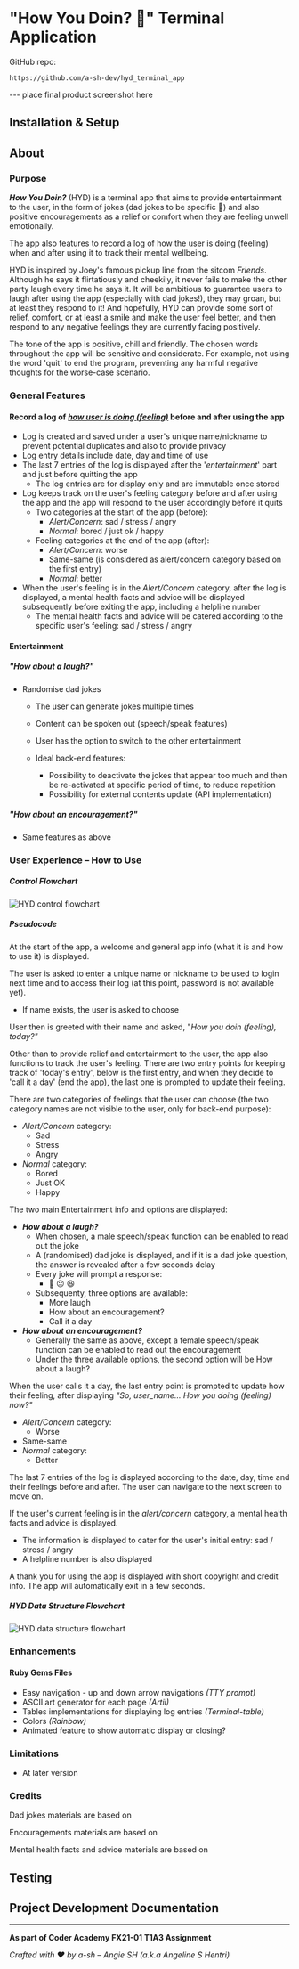 # "How You Doin? 🙂" Terminal Application

GitHub repo:

`https://github.com/a-sh-dev/hyd_terminal_app`

--- place final product screenshot here

## Installation & Setup





## About

### Purpose

***How You Doin?*** (HYD) is a terminal app that aims to provide entertainment to the user, in the form of jokes (dad jokes to be specific 🙂) and also positive encouragements as a relief or comfort when they are feeling unwell emotionally.   

The app also features to record a log of how the user is doing (feeling) when and after using it to track their mental wellbeing.

HYD is inspired by Joey's famous pickup line from the sitcom *Friends*. Although he says it flirtatiously and cheekily, it never fails to make the other party laugh every time he says it. It will be ambitious to guarantee users to laugh after using the app (especially with dad jokes!), they may groan, but at least they respond to it! And hopefully, HYD can provide some sort of relief, comfort, or at least a smile and make the user feel better, and then respond to any negative feelings they are currently facing positively. 

The tone of the app is positive, chill and friendly. The chosen words throughout the app will be sensitive and considerate. For example, not using the word 'quit' to end the program, preventing any harmful negative thoughts for the worse-case scenario.

### General Features

#### Record a log of *<u>how user is doing (feeling)</u>* before and after using the app

- Log is created and saved under a user's unique name/nickname to prevent potential duplicates and also to provide privacy
- Log entry details include date, day and time of use
- The last 7 entries of the log is displayed after the '*entertainment*' part and just before quitting the app
  - The log entries are for display only and are immutable once stored
- Log keeps track on the user's feeling category before and after using the app and the app will respond to the user accordingly before it quits
  - Two categories at the start of the app (before):
    - *Alert/Concern*: sad / stress / angry
    - *Normal*: bored / just ok / happy
  - Feeling categories at the end of the app (after):
    - *Alert/Concern*: worse
    - Same-same (is considered as alert/concern category based on the first entry) 
    - *Normal*: better
- When the user's feeling is in the *Alert/Concern* category, after the log is displayed, a mental health facts and advice will be displayed subsequently before exiting the app, including a helpline number
  - The mental health facts and advice will be catered according to the specific user's feeling: sad / stress / angry

#### Entertainment

##### *"How about a laugh?"* 

- Randomise dad jokes
  - The user can generate jokes multiple times
  - Content can be spoken out (speech/speak features)
  - User has the option to switch to the other entertainment
  - Ideal back-end features:

    - Possibility to deactivate the jokes that appear too much and then be re-activated at specific period of time, to reduce repetition
    - Possibility for external contents update (API implementation)

##### *"How about an encouragement?"*

- Same features as above

### User Experience – How to Use

##### Control Flowchart

![HYD control flowchart](./docs/hyd_app_flow.png)



##### Pseudocode

At the start of the app, a welcome and general app info (what it is and how to use it) is displayed.

The user is asked to enter a unique name or nickname to be used to login next time and to access their log (at this point, password is not available yet).

- If name exists, the user is asked to choose 

User then is greeted with their name and asked, "*How you doin (feeling), today?"*

Other than to provide relief and entertainment to the user, the app also functions to track the user's feeling. There are two entry points for keeping track of 'today's entry', below is the first entry, and when they decide to 'call it a day' (end the app), the last one is prompted to update their feeling.

There are two categories of feelings that the user can choose (the two category names are not visible to the user, only for back-end purpose):

- *Alert/Concern* category:
  - Sad
  - Stress
  - Angry
- *Normal* category:
  - Bored
  - Just OK
  - Happy

The two main Entertainment info and options are displayed:

- ***How about a laugh?***
  - When chosen, a male speech/speak function can be enabled to read out the joke
  - A (randomised) dad joke is displayed, and if it is a dad joke question, the answer is revealed after a few seconds delay
  - Every joke will prompt a response:
    - 🙁  😐  😆
  - Subsequenty, three options are available:
    - More laugh
    - How about an encouragement?
    - Call it a day
- ***How about an encouragement?***
  - Generally the same as above, except a female speech/speak function can be enabled to read out the encouragement
  - Under the three available options, the second option will be How about a laugh?

When the user calls it a day, the last entry point is prompted to update how their feeling, after displaying *"So, user_name... How you doing (feeling) now?"*

- *Alert/Concern* category:
  - Worse
- Same-same
- *Normal* category:
  - Better

The last 7 entries of the log is displayed according to the date, day, time and their feelings before and after. The user can navigate to the next screen to move on.

If the user's current feeling is in the *alert/concern* category, a mental health facts and advice is displayed.

- The information is displayed to cater for the user's initial entry: sad / stress / angry
- A helpline number is also displayed

A thank you for using the app is displayed with short copyright and credit info. The app will automatically exit in a few seconds.

##### HYD Data Structure Flowchart

![HYD data structure flowchart](./docs/hyd_app_data_flow.png)

### Enhancements

#### Ruby Gems Files

- Easy navigation - up and down arrow navigations *(TTY prompt)*
- ASCII art generator for each page *(Artii)*
- Tables implementations for displaying log entries *(Terminal-table)*
- Colors *(Rainbow)*
- Animated feature to show automatic display or closing?

### Limitations

- At later version

### Credits

Dad jokes materials are based on

Encouragements materials are based on

Mental health facts and advice materials are based on

## Testing



## Project Development Documentation





---

**As part of Coder Academy FX21-01 T1A3 Assignment**

*Crafted with ❤  by a-sh   –  Angie SH (a.k.a Angeline S Hentri)*
